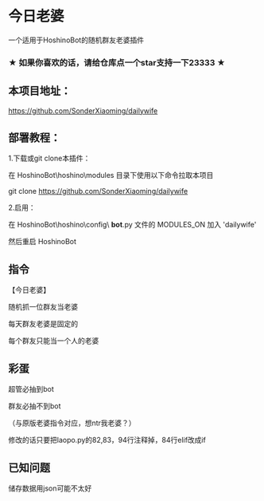 # 今日老婆

一个适用于HoshinoBot的随机群友老婆插件

### ★ 如果你喜欢的话，请给仓库点一个star支持一下23333 ★

## 本项目地址：

https://github.com/SonderXiaoming/dailywife

## 部署教程：

1.下载或git clone本插件：

在 HoshinoBot\hoshino\modules 目录下使用以下命令拉取本项目

git clone https://github.com/SonderXiaoming/dailywife

2.启用：

在 HoshinoBot\hoshino\config\ **bot**.py 文件的 MODULES_ON 加入 'dailywife'

然后重启 HoshinoBot

## 指令

【今日老婆】

随机抓一位群友当老婆

每天群友老婆是固定的

每个群友只能当一个人的老婆

## 彩蛋

超管必抽到bot

群友必抽不到bot

（与原版老婆指令对应，想ntr我老婆？）

修改的话只要把laopo.py的82,83，94行注释掉，84行elif改成if

## 已知问题

储存数据用json可能不太好
